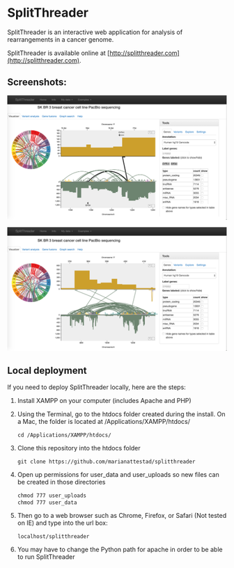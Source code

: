 # SplitThreader

SplitThreader is an interactive web application for analysis of rearrangements in a cancer genome. 

SplitThreader is available online at [http://splitthreader.com](http://splitthreader.com). 

## Screenshots:
![SplitThreader screenshot](/images/screenshot1.png)


![SplitThreader screenshot](/images/screenshot2.png)

## Local deployment
If you need to deploy SplitThreader locally, here are the steps:

1. Install XAMPP on your computer (includes Apache and PHP)
2. Using the Terminal, go to the htdocs folder created during the install. On a Mac, the folder is located at /Applications/XAMPP/htdocs/

   ```
   cd /Applications/XAMPP/htdocs/
   ```

3. Clone this repository into the htdocs folder

   ```
   git clone https://github.com/marianattestad/splitthreader
   ```
4. Open up permissions for user_data and user_uploads so new files can be created in those directories

   ```
   chmod 777 user_uploads
   chmod 777 user_data
   ```

5. Then go to a web browser such as Chrome, Firefox, or Safari (Not tested on IE) and type into the url box:

   ```
   localhost/splitthreader
   ```

6. You may have to change the Python path for apache in order to be able to run SplitThreader
